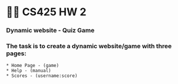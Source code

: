 # 👨‍💻 CS425 HW 2

### Dynamic website - Quiz Game 
### The task is to create a dynamic website/game with three pages:
    * Home Page - (game)
    * Help - (manual)
    * Scores - (username:score)
    
    
